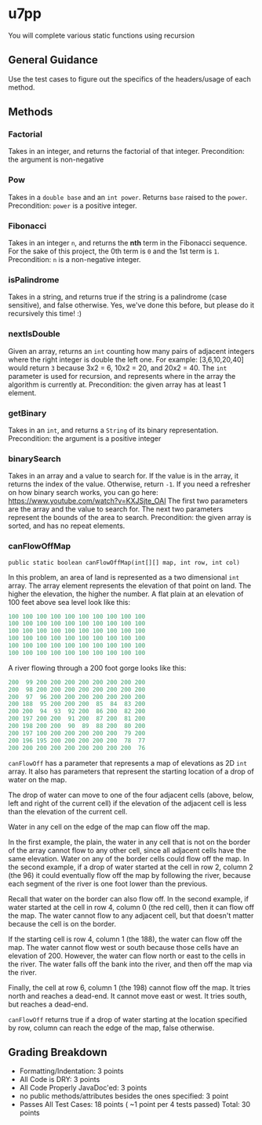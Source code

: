 # u7pp

You will complete various static functions using recursion

## General Guidance

Use the test cases to figure out the specifics of the headers/usage of each method.

## Methods

### Factorial

Takes in an integer, and returns the factorial of that integer.
Precondition: the argument is non-negative

### Pow

Takes in a `double base` and an `int power`. Returns `base` raised to the `power`.
Precondition: `power` is a positive integer.

### Fibonacci

Takes in an integer `n`, and returns the **nth** term in the Fibonacci sequence.
For the sake of this project, the 0th term is `0` and the 1st term is `1`.
Precondition: `n` is a non-negative integer.

### isPalindrome

Takes in a string, and returns true if the string is a palindrome (case sensitive), and false otherwise.
Yes, we've done this before, but please do it recursively this time! :)

### nextIsDouble

Given an array, returns an `int` counting how many pairs of adjacent integers where the right integer is double the left one. For example: [3,6,10,20,40] would return `3` because 3x2 = 6, 10x2 = 20, and 20x2 = 40.
The `int` parameter is used for recursion, and represents where in the array the algorithm is currently at.
Precondition: the given array has at least 1 element.

### getBinary

Takes in an `int`, and returns a `String` of its binary representation.
Precondition: the argument is a positive integer

### binarySearch

Takes in an array and a value to search for. If the value is in the array, it returns the index of the value. Otherwise, return `-1`.
If you need a refresher on how binary search works, you can go here: <https://www.youtube.com/watch?v=KXJSjte_OAI>
The first two parameters are the array and the value to search for.
The next two parameters represent the bounds of the area to search.
Precondition: the given array is sorted, and has no repeat elements.

### canFlowOffMap

`public static boolean canFlowOffMap(int[][] map, int row, int col)`

In this problem, an area of land is represented as a two dimensional `int` array. The array element represents the elevation of that point on land. The higher the elevation, the higher the number. A flat plain at an elevation of 100 feet above sea level look like this:

``` java
100 100 100 100 100 100 100 100 100 100
100 100 100 100 100 100 100 100 100 100
100 100 100 100 100 100 100 100 100 100
100 100 100 100 100 100 100 100 100 100
100 100 100 100 100 100 100 100 100 100
100 100 100 100 100 100 100 100 100 100
```

A river flowing through a 200 foot gorge looks like this:

``` java
200  99 200 200 200 200 200 200 200 200
200  98 200 200 200 200 200 200 200 200
200  97  96 200 200 200 200 200 200 200
200 188  95 200 200 200  85  84  83 200
200 200  94  93  92 200  86 200  82 200
200 197 200 200  91 200  87 200  81 200
200 198 200 200  90  89  88 200  80 200
200 197 100 200 200 200 200 200  79 200
200 196 195 200 200 200 200 200  78  77
200 200 200 200 200 200 200 200 200  76
```

`canFlowOff` has a parameter that represents a map of elevations as 2D `int` array. It also has parameters that represent the starting location of a drop of water on the map.

The drop of water can move to one of the four adjacent cells (above, below, left and right of the current cell) if the elevation of the adjacent cell is less than the elevation of the current cell.

Water in any cell on the edge of the map can flow off the map.

In the first example, the plain, the water in any cell that is not on the border of the array cannot flow to any other cell, since all adjacent cells have the same elevation. Water on any of the border cells could flow off the map. In the second example, if a drop of water started at the cell in row 2, column 2 (the 96) it could eventually flow off the map by following the river, because each segment of the river is one foot lower than the previous.

Recall that water on the border can also flow off. In the second example, if water started at the cell in row 4, column 0 (the red cell), then it can flow off the map. The water cannot flow to any adjacent cell, but that doesn't matter because the cell is on the border.

If the starting cell is row 4, column 1 (the 188), the water can flow off the map. The water cannot flow west or south because those cells have an elevation of 200. However, the water can flow north or east to the cells in the river. The water falls off the bank into the river, and then off the map via the river.

Finally, the cell at row 6, column 1 (the 198) cannot flow off the map. It tries north and reaches a dead-end. It cannot move east or west. It tries south, but reaches a dead-end.

`canFlowOff` returns true if a drop of water starting at the location specified by row, column can reach the edge of the map, false otherwise.

## Grading Breakdown

* Formatting/Indentation: 3 points
* All Code is DRY: 3 points
* All Code Properly JavaDoc'ed: 3 points
* no public methods/attributes besides the ones specified: 3 point
* Passes All Test Cases: 18 points ( ~1 point per 4 tests passed)
Total: 30 points
